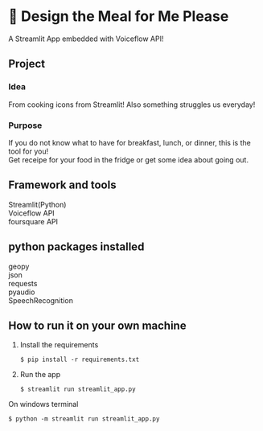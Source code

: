 # 🎈 Design the Meal for Me Please

A Streamlit App embedded with Voiceflow API!



## Project

### Idea
From cooking icons from Streamlit! Also something struggles us everyday!

### Purpose
If you do not know what to have for breakfast, lunch, or dinner, this is the tool for you!  
Get receipe for your food in the fridge or get some idea about going out.

## Framework and tools

Streamlit(Python)    
Voiceflow API  
foursquare API

## python packages installed

geopy  
json  
requests   
pyaudio  
SpeechRecognition



## How to run it on your own machine

1. Install the requirements

   ```
   $ pip install -r requirements.txt
   ```

2. Run the app  

   ```
   $ streamlit run streamlit_app.py
   ```

On windows terminal
   ```
   $ python -m streamlit run streamlit_app.py
   ```